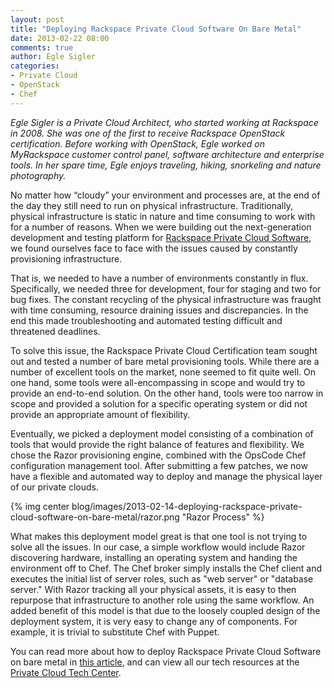 ```yaml
---
layout: post
title: "Deploying Rackspace Private Cloud Software On Bare Metal"
date: 2013-02-22 08:00
comments: true
author: Egle Sigler
categories: 
- Private Cloud
- OpenStack
- Chef
---
```

_Egle Sigler is a Private Cloud Architect, who started working at Rackspace in 2008. She was one of the first to receive Rackspace OpenStack certification. Before working with OpenStack, Egle worked on MyRackspace customer control panel, software architecture and enterprise tools. In her spare time, Egle enjoys traveling, hiking, snorkeling and nature photography._

No matter how “cloudy” your environment and processes are, at the end of the day they still need to run on physical infrastructure. Traditionally, physical infrastructure is static in nature and time consuming to work with for a number of reasons. When we were building out the next-generation development and testing platform for [Rackspace Private Cloud Software](http://www.rackspace.com/cloud/private/openstack_software/), we found ourselves face to face with the issues caused by constantly provisioning infrastructure.
<!--More-->
That is, we needed to have a number of environments constantly in flux. Specifically, we needed three for development, four for staging and two for bug fixes. The constant recycling of the physical infrastructure was fraught with time consuming, resource draining issues and discrepancies. In the end this made troubleshooting and automated testing difficult and threatened deadlines.

To solve this issue, the Rackspace Private Cloud Certification team sought out and tested a number of bare metal provisioning tools. While there are a number of excellent tools on the market, none seemed to fit quite well. On one hand, some tools were all-encompassing in scope and would try to provide an end-to-end solution. On the other hand, tools were too narrow in scope and provided a solution for a specific operating system or did not provide an appropriate amount of flexibility.

Eventually, we picked a deployment model consisting of a combination of tools that would provide the right balance of features and flexibility. We chose the Razor provisioning engine, combined with the OpsCode Chef configuration management tool. After submitting a few patches, we now have a flexible and automated way to deploy and manage the physical layer of our private clouds.

{% img center blog/images/2013-02-14-deploying-rackspace-private-cloud-software-on-bare-metal/razor.png "Razor Process" %}

What makes this deployment model great is that one tool is not trying to solve all the issues. In our case, a simple workflow would include Razor discovering hardware, installing an operating system and handing the environment off to Chef. The Chef broker simply installs the Chef client and executes the initial list of server roles, such as "web server" or "database server." With Razor tracking all your physical assets, it is easy to then repurpose that infrastructure to another role using the same workflow. An added benefit of this model is that due to the loosely coupled design of the deployment system, it is very easy to change any of components. For example, it is trivial to substitute Chef with Puppet. 

You can read more about how to deploy Rackspace Private Cloud Software on bare metal in [this article](http://www.rackspace.com/knowledge_center/article/bare-metal-to-rackspace-private-cloud), and can view all our tech resources at the [Private Cloud Tech Center](http://www.rackspace.com/knowledge_center/article/private-cloud-tech-resources).
